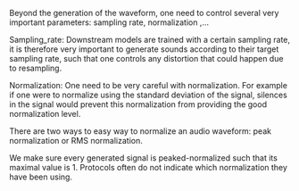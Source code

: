 Beyond the generation of the waveform, one need to control several very important parameters:
sampling rate, normalization ,...

Sampling_rate:
Downstream models are trained with a certain sampling rate,
it is therefore very important to generate sounds according to their target sampling rate, 
such that one controls any distortion that could happen due to resampling.

Normalization:
One need to be very careful with normalization. For example if one were to normalize using the standard deviation of the signal,
silences in the signal would prevent this normalization from providing the good normalization level.

There are two ways to easy way to normalize an audio waveform: peak normalization or RMS normalization.

We make sure every generated signal is peaked-normalized such that its maximal value is 1.
Protocols often do not indicate which normalization they have been using.